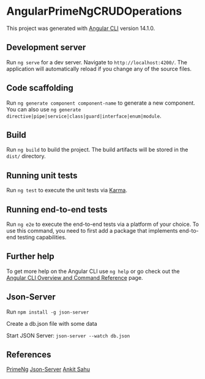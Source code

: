 # AngularPrimeNgCRUDOperations

This project was generated with [Angular CLI](https://github.com/angular/angular-cli) version 14.1.0.

## Development server

Run `ng serve` for a dev server. Navigate to `http://localhost:4200/`. The application will automatically reload if you change any of the source files.

## Code scaffolding

Run `ng generate component component-name` to generate a new component. You can also use `ng generate directive|pipe|service|class|guard|interface|enum|module`.

## Build

Run `ng build` to build the project. The build artifacts will be stored in the `dist/` directory.

## Running unit tests

Run `ng test` to execute the unit tests via [Karma](https://karma-runner.github.io).

## Running end-to-end tests

Run `ng e2e` to execute the end-to-end tests via a platform of your choice. To use this command, you need to first add a package that implements end-to-end testing capabilities.

## Further help

To get more help on the Angular CLI use `ng help` or go check out the [Angular CLI Overview and Command Reference](https://angular.io/cli) page.

## Json-Server

Run `npm install -g json-server`

Create a db.json file with some data

Start JSON Server: `json-server --watch db.json`

## References 
[PrimeNg](https://www.primefaces.org/primeng/)
[Json-Server](https://www.npmjs.com/package/json-server)
[Ankit Sahu](https://www.c-sharpcorner.com/blogs/angular-crud-operations#:~:text=CRUD%20is%20an%20acronym%20that,%2C%20read%2C%20update%20and%20delete.&text=Install%20PrimeNg%20for%20third%2Dparty%20controls.&text=Go%20to%20the%20app%20folder%20inside%20src%20and%20create%20the%20below%20files)
